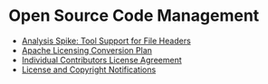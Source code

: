# Open Source Code Management

- [Analysis Spike: Tool Support for File
  Headers](./analysis-spike-tool-support-for-file-headers.md)
- [Apache Licensing Conversion
  Plan](./apache-licensing-conversion-plan.md)
- [Individual Contributors License
  Agreement](./individual-contributors-license-agreement.md)
- [License and Copyright
  Notifications](./license-and-copyright-notifications.md)
